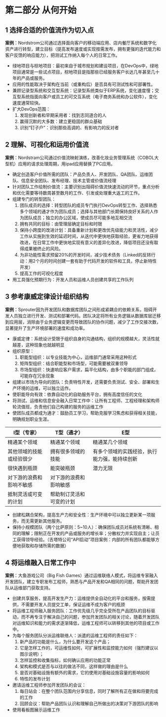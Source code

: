 # 第二部分 从何开始

## 1 选择合适的价值流作为切入点

**案例**：Nordstrom公司通过选择面向客户的移动端应用、店内餐厅系统和数字化资产进行转型，建立目标（提高发布速度或实现按需发布，拥有更强的迭代能力和客户反馈的响应能力），把测试工作纳入每个人的日常工作。

- 绿地项目与棕地项目：最初来自于城市规划和建设项目，在DevOps中，绿地项目通常是一些试点项目，棕地项目是指那些已经服务客户长达几年甚至几十年的产品或服务。
- 应用的性能取决于架构在当前（或重构后）是否具有可测试性和可部署性。
- 兼顾记录型系统和交互型系统：记录型系统类似于ERP系统，变化速度慢；交互型系统指面向客户或员工的可交互系统（电子商务系统和办公软件），变化速度通常较快。
- 扩大DevOps范围：
    1. 发现创新者和早期采用者：找到志同道合的人
    2. 赢得沉默的大多数：建立更稳固的群众基础
    3. 识别“钉子户”：识别那些高调的、有影响力的反对者

## 2 理解、可视化和运用价值流

**案例**：Nordstram公司通过价值流映射演练，改善化妆业务管理系统（COBOL大型机）应用的请求处理周期，用ipad应用替换了PC应用。

- 确定创造客户价值所需的团队：产品负责人、开发团队、QA团队、运维团队、信息安全团队、发布经理、技术主管或价值流经理
- 针对团队工作绘制价值流：主要识别出阻碍价值流快速流动的环节，重点分析和优化需要等待数周甚至数月的工作、引发或处理重大返工的工作。
- 组建专门的转型团队：
    1. 团队成员的选择：转型团队的成员专门执行DevOps转型工作、选择熟悉多个领域的通才作为团队成员；选择与其他部门长期保持良好关系的人作为团队成员；独立的办公区域，使成员尽可能多地互相交流
    2. 拥有共同的目标：由管理层确定目标和时限
    3. 保持小跨度的改进计划：具备重新计划和更改优先级能力和灵活性，减少工作从实施到生效的延迟时间，从迭代中更快地获取经验，更省力地获得改进，在日常工作中更快地实现有意义的差异化改进，降低项目还没有取得成果被终止的风险。
    4. 为非功能性需求预留20%的开发时间，减少技术债务（Linked的反转行动：用2个月的时间创建一套有助于代码开发的软件和工具，停止新特性开发）
    5. 提高工作的可视化程度
- 用工具强化预期行为：开发人员和运维人员创建共享的工作队列

## 3 参考康威定律设计组织结构

**案例**：Sprouter因为开发团队和数据库团队之间形成紧耦合的依赖关系，阻碍开发人员独立进行开发、测试和部署代码。团队决定将所有业务逻辑从数据库层迁移到应用层，消除由于业务逻辑变更而导致团队的协作问题，减少了工作交接次数，显著提升了生产环境部署的速度和成功率。

- 康威定律：系统设计受限于组织自身的沟通结构，组织的规模越大，灵活性就越差，这种现象也就越明显
- 组织原型：
    1. 职能型组织：以专业技能为中心，运维部门通常采用这种形式
    2. 矩阵型组织：结合职能型和市场型，可能需要被双重领导
    3. 市场型组织：快速响应客户需求，扁平化结构，由多个职能的部门组成，可能存在冗余现象
- 组建以市场为导向的团队：负责特性开发，还需要负责测试、安全、部署和生产环境的运维，可以独立运作。
- 使职能导向有效：依靠自动化的自助服务平台，拥有高度信任的文化
- 将测试、运维和信息安全融入日常工作中：让所有工程师、工程经理和架构师轮流值班，负责他们自己构建的服务的运维工作
- 使团队成员都成为通才：鼓励员工学习，帮助克服学习焦虑和获得相关技能，明确规划职业生涯。

| I型（专家）              | T型（通才）              | E型                                          |
| ------------------------ | ------------------------ | -------------------------------------------- |
| 精通某个领域             | 精通某个领域             | 精通某几个领域                               |
| 其他领域的技能或经验很少 | 拥有很多领域的技能       | 有多个领域的实践经验，执行能力强，能持续创新 |
| 很快遇到瓶颈             | 能突破瓶颈               | 潜力无限                                     |
| 对下游的浪费和影响不敏感 | 对下游的浪费和影响敏感   |                                              |
| 抵制灵活或可变的计划     | 帮助制订灵活和可变的计划 |                                              |
- 创建松耦合架构，提高生产力和安全性：生产环境中可以独立更新某一项服务，而无需更新其他服务。
- 保持小规模团队（两个比萨原则：5~10人）：确保团队成员对系统有清晰、相同的理解；限制正在开发的产品或服务的增长率；分散权力并实现自主；让员工获得领导经验。（吉塔特公司“API启动”项目案例：内部的所有团队都能够方便地获取和存储所需的数据）

## 4 将运维融入日常工作中

**案例**：大鱼游戏公司（Big Fish Games）通过运维联络人模式，将运维专家融入开发团队，建立专职发布工程师，熟悉与产品开发和QA相同的问题，帮助开发团队从运维部门获取支持。

- 创建共享服务，提高开发生产力：运维提供全自动化的平台和服务，按需提供，不需要开发人员提交工单，保证运维不成为客户的瓶颈
- 将运维工程师融入服务团队：工作优先级几乎完全受所在产品团队的目标驱动，而不再专注于解决自己的问题，参加开发团队的相关讨论，随着开发团队对运维知识和能力的需求逐渐降低，运维工程师可以转移到其他的项目或工作中。
- 为每个服务团队分派运维联络人：派遣的运维工程师的责任如下：
    1. 新产品的功能是什么，为什么要开发这个产品；
    2. 它是怎样工作的，可运维性如何，可扩展性和监控能力如何（强烈建议以图示说明）；
    3. 怎样监控和收集指标，如何确认应用的功能正常
    4. 架构和模式是否与以往的做法不同，这样做的理由是什么
    5. 是否对基础设施有额外的需求，它的使用对基础设施容量的影响如何
    6. 特性的发布计划
- 邀请运维工程师参加开发团队的会议：
    1. 每日站会：在整个团队范围内分享信息，同时了解所有正在做和将要完成的工作
    2. 回顾会议：帮助产品团队认识和理解自己所做出的决策对下游团队的影响
- 使用看板图展示运维工作
